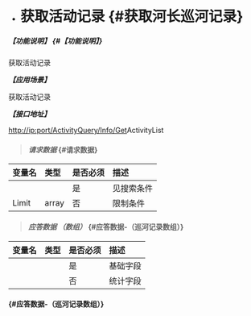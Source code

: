 * # 获取活动记录 {#获取河长巡河记录}

##### _【功能说明】_ {#【功能说明】}

获取活动记录

_**【应用场景】**_

获取活动记录

_**【接口地址】**_

[http://ip:port/ActivityQuery/Info/Get](http://ip:port/HMQuery/PatrolRiver/GetPatrolRivers)ActivityList

> #### _请求数据_ {#请求数据}

| 变量名 | 类型 | 是否必须 | 描述 |
| :--- | :--- | :--- | :--- |
|  |  | 是 | 见搜索条件 |
| Limit | array | 否 | 限制条件 |



> #### _应答数据 （数组）_ {#应答数据-（巡河记录数组）}

| 变量名 | 类型 | 是否必须 | 描述 |
| :--- | :--- | :--- | :--- |
|  |  | 是 | 基础字段 |
|  |  | 否 | 统计字段 |

####  {#应答数据-（巡河记录数组）}



